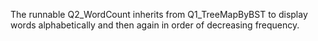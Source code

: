 The runnable Q2_WordCount inherits from Q1_TreeMapByBST to display words alphabetically and then again in order of decreasing frequency.
